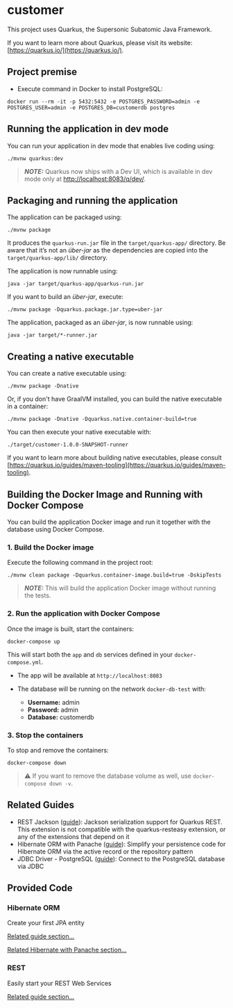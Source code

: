 # customer

This project uses Quarkus, the Supersonic Subatomic Java Framework.

If you want to learn more about Quarkus, please visit its website: [https://quarkus.io/](https://quarkus.io/).

## Project premise

* Execute command in Docker to install PostgreSQL:

```shell
docker run --rm -it -p 5432:5432 -e POSTGRES_PASSWORD=admin -e POSTGRES_USER=admin -e POSTGRES_DB=customerdb postgres
```

## Running the application in dev mode

You can run your application in dev mode that enables live coding using:

```shell
./mvnw quarkus:dev
```

> ***NOTE:*** Quarkus now ships with a Dev UI, which is available in dev mode only at [http://localhost:8083/q/dev/](http://localhost:8083/q/dev/).

## Packaging and running the application

The application can be packaged using:

```shell
./mvnw package
```

It produces the `quarkus-run.jar` file in the `target/quarkus-app/` directory.
Be aware that it’s not an *über-jar* as the dependencies are copied into the `target/quarkus-app/lib/` directory.

The application is now runnable using:

```shell
java -jar target/quarkus-app/quarkus-run.jar
```

If you want to build an *über-jar*, execute:

```shell
./mvnw package -Dquarkus.package.jar.type=uber-jar
```

The application, packaged as an *über-jar*, is now runnable using:

```shell
java -jar target/*-runner.jar
```

## Creating a native executable

You can create a native executable using:

```shell
./mvnw package -Dnative
```

Or, if you don't have GraalVM installed, you can build the native executable in a container:

```shell
./mvnw package -Dnative -Dquarkus.native.container-build=true
```

You can then execute your native executable with:

```shell
./target/customer-1.0.0-SNAPSHOT-runner
```

If you want to learn more about building native executables, please consult [https://quarkus.io/guides/maven-tooling](https://quarkus.io/guides/maven-tooling).

## Building the Docker Image and Running with Docker Compose

You can build the application Docker image and run it together with the database using Docker Compose.

### 1. Build the Docker image

Execute the following command in the project root:

```shell
./mvnw clean package -Dquarkus.container-image.build=true -DskipTests
```

> ***NOTE:*** This will build the application Docker image without running the tests.

### 2. Run the application with Docker Compose

Once the image is built, start the containers:

```shell
docker-compose up
```

This will start both the `app` and `db` services defined in your `docker-compose.yml`.

* The app will be available at `http://localhost:8083`
* The database will be running on the network `docker-db-test` with:

  * **Username:** admin
  * **Password:** admin
  * **Database:** customerdb

### 3. Stop the containers

To stop and remove the containers:

```shell
docker-compose down
```

> ⚠️ If you want to remove the database volume as well, use `docker-compose down -v`.

## Related Guides

* REST Jackson ([guide](https://quarkus.io/guides/rest#json-serialisation)): Jackson serialization support for Quarkus REST. This extension is not compatible with the quarkus-resteasy extension, or any of the extensions that depend on it
* Hibernate ORM with Panache ([guide](https://quarkus.io/guides/hibernate-orm-panache)): Simplify your persistence code for Hibernate ORM via the active record or the repository pattern
* JDBC Driver - PostgreSQL ([guide](https://quarkus.io/guides/datasource)): Connect to the PostgreSQL database via JDBC

## Provided Code

### Hibernate ORM

Create your first JPA entity

[Related guide section...](https://quarkus.io/guides/hibernate-orm)

[Related Hibernate with Panache section...](https://quarkus.io/guides/hibernate-orm-panache)

### REST

Easily start your REST Web Services

[Related guide section...](https://quarkus.io/guides/getting-started-reactive#reactive-jax-rs-resources)
